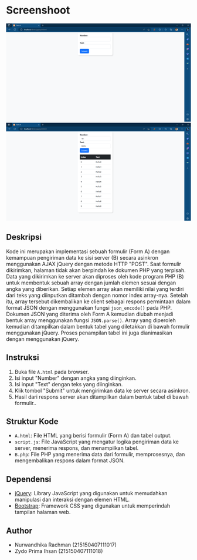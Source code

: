 # Screenshoot

![](./Screenshot(1).png)
![](./Screenshot(2).png)

## Deskripsi

Kode ini merupakan implementasi sebuah formulir (Form A) dengan kemampuan pengiriman data ke sisi server (B) secara asinkron menggunakan AJAX jQuery dengan metode HTTP "POST". Saat formulir dikirimkan, halaman tidak akan berpindah ke dokumen PHP yang terpisah. Data yang dikirimkan ke server akan diproses oleh kode program PHP (B) untuk membentuk sebuah array dengan jumlah elemen sesuai dengan angka yang diberikan. Setiap elemen array akan memiliki nilai yang terdiri dari teks yang diinputkan ditambah dengan nomor index array-nya. Setelah itu, array tersebut dikembalikan ke client sebagai respons permintaan dalam format JSON dengan menggunakan fungsi `json_encode()` pada PHP. Dokumen JSON yang diterima oleh Form A kemudian diubah menjadi bentuk array menggunakan fungsi `JSON.parse()`. Array yang diperoleh kemudian ditampilkan dalam bentuk tabel yang diletakkan di bawah formulir menggunakan jQuery. Proses penampilan tabel ini juga dianimasikan dengan menggunakan jQuery.

## Instruksi

1. Buka file `A.html` pada browser.
2. Isi input "Number" dengan angka yang diinginkan.
3. Isi input "Text" dengan teks yang diinginkan.
4. Klik tombol "Submit" untuk mengirimkan data ke server secara asinkron.
5. Hasil dari respons server akan ditampilkan dalam bentuk tabel di bawah formulir..

## Struktur Kode

- `A.html`: File HTML yang berisi formulir (Form A) dan tabel output.
- `script.js`: File JavaScript yang mengatur logika pengiriman data ke server, menerima respons, dan menampilkan tabel.
- `B.php`: File PHP yang menerima data dari formulir, memprosesnya, dan mengembalikan respons dalam format JSON.

## Dependensi

- [jQuery](https://jquery.com/): Library JavaScript yang digunakan untuk memudahkan manipulasi dan interaksi dengan elemen HTML.
- [Bootstrap](https://getbootstrap.com/): Framework CSS yang digunakan untuk memperindah tampilan halaman web.

## Author

- Nurwandhika Rachman (215150407111017)
- Zydo Prima Ihsan (215150407111018)

